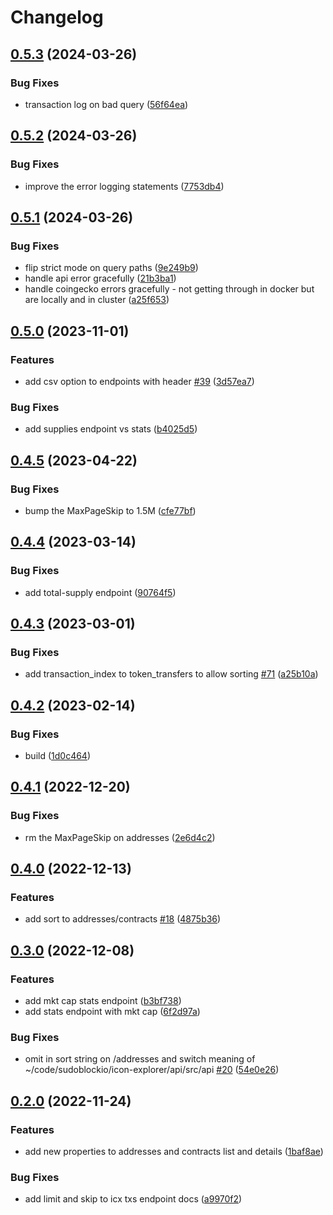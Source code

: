 # Changelog

## [0.5.3](https://github.com/sudoblockio/icon-go-api/compare/v0.5.2...v0.5.3) (2024-03-26)


### Bug Fixes

* transaction log on bad query ([56f64ea](https://github.com/sudoblockio/icon-go-api/commit/56f64eab788e489905b7b146bcaeda7c8c0b7a6c))

## [0.5.2](https://github.com/sudoblockio/icon-go-api/compare/v0.5.1...v0.5.2) (2024-03-26)


### Bug Fixes

* improve the error logging statements ([7753db4](https://github.com/sudoblockio/icon-go-api/commit/7753db48272f98861b7b71aea2928a85695f7ca1))

## [0.5.1](https://github.com/sudoblockio/icon-go-api/compare/v0.5.0...v0.5.1) (2024-03-26)


### Bug Fixes

* flip strict mode on query paths ([9e249b9](https://github.com/sudoblockio/icon-go-api/commit/9e249b931308597aac2da426afc866231c5fd5a1))
* handle api error gracefully ([21b3ba1](https://github.com/sudoblockio/icon-go-api/commit/21b3ba1b40d648d4b2be2e1cfe912479c0bd2f1b))
* handle coingecko errors gracefully - not getting through in docker but are locally and in cluster ([a25f653](https://github.com/sudoblockio/icon-go-api/commit/a25f653a328ff43c4f447c46ef534e6a7f1bd216))

## [0.5.0](https://github.com/sudoblockio/icon-go-api/compare/v0.4.5...v0.5.0) (2023-11-01)


### Features

* add csv option to endpoints with header [#39](https://github.com/sudoblockio/icon-go-api/issues/39) ([3d57ea7](https://github.com/sudoblockio/icon-go-api/commit/3d57ea71b49f310bbbb3560961adf4e650df539f))


### Bug Fixes

* add supplies endpoint vs stats ([b4025d5](https://github.com/sudoblockio/icon-go-api/commit/b4025d59b98899819234c0b117608cac3a0420ff))

## [0.4.5](https://github.com/sudoblockio/icon-go-api/compare/v0.4.4...v0.4.5) (2023-04-22)


### Bug Fixes

* bump the MaxPageSkip to 1.5M ([cfe77bf](https://github.com/sudoblockio/icon-go-api/commit/cfe77bfce7de2598c5ba6a2c6da860b1ca29a525))

## [0.4.4](https://github.com/sudoblockio/icon-go-api/compare/v0.4.3...v0.4.4) (2023-03-14)


### Bug Fixes

* add total-supply endpoint ([90764f5](https://github.com/sudoblockio/icon-go-api/commit/90764f5e6bc1ba0ed684a8762792ad9bd26c32db))

## [0.4.3](https://github.com/sudoblockio/icon-go-api/compare/v0.4.2...v0.4.3) (2023-03-01)


### Bug Fixes

* add transaction_index to token_transfers to allow sorting [#71](https://github.com/sudoblockio/icon-go-api/issues/71) ([a25b10a](https://github.com/sudoblockio/icon-go-api/commit/a25b10a7e583aa1fb98e30988ba9ab551747a39c))

## [0.4.2](https://github.com/sudoblockio/icon-go-api/compare/v0.4.1...v0.4.2) (2023-02-14)


### Bug Fixes

* build ([1d0c464](https://github.com/sudoblockio/icon-go-api/commit/1d0c4641b0aa72466f88dcebb21b74c5543d6713))

## [0.4.1](https://github.com/sudoblockio/icon-go-api/compare/v0.4.0...v0.4.1) (2022-12-20)


### Bug Fixes

* rm the MaxPageSkip on addresses ([2e6d4c2](https://github.com/sudoblockio/icon-go-api/commit/2e6d4c294ecaa08caa9612c1ffef23f8f7beed70))

## [0.4.0](https://github.com/sudoblockio/icon-go-api/compare/v0.3.0...v0.4.0) (2022-12-13)


### Features

* add sort to addresses/contracts [#18](https://github.com/sudoblockio/icon-go-api/issues/18) ([4875b36](https://github.com/sudoblockio/icon-go-api/commit/4875b366e8d782117384cae68cc92f5a399340cd))

## [0.3.0](https://github.com/sudoblockio/icon-go-api/compare/v0.2.0...v0.3.0) (2022-12-08)


### Features

* add mkt cap stats endpoint ([b3bf738](https://github.com/sudoblockio/icon-go-api/commit/b3bf73882bb3271d2b26f665e68a67edf7d20e23))
* add stats endpoint with mkt cap ([6f2d97a](https://github.com/sudoblockio/icon-go-api/commit/6f2d97a43e48d2363d6d214ad5f53b922cc53638))


### Bug Fixes

* omit  in sort string on /addresses and switch meaning of ~/code/sudoblockio/icon-explorer/api/src/api [#20](https://github.com/sudoblockio/icon-go-api/issues/20) ([54e0e26](https://github.com/sudoblockio/icon-go-api/commit/54e0e26f15a19a4b78f5d932bd2fd15e9d98a1b8))

## [0.2.0](https://github.com/sudoblockio/icon-go-api/compare/v0.1.6...v0.2.0) (2022-11-24)


### Features

* add new properties to addresses and contracts list and details ([1baf8ae](https://github.com/sudoblockio/icon-go-api/commit/1baf8ae15d71c9ea24dbb1d77c069ea1b54dd8d9))


### Bug Fixes

* add limit and skip to icx txs endpoint docs ([a9970f2](https://github.com/sudoblockio/icon-go-api/commit/a9970f27cf40fd6564b51809d7e2f3c90e9d7719))
